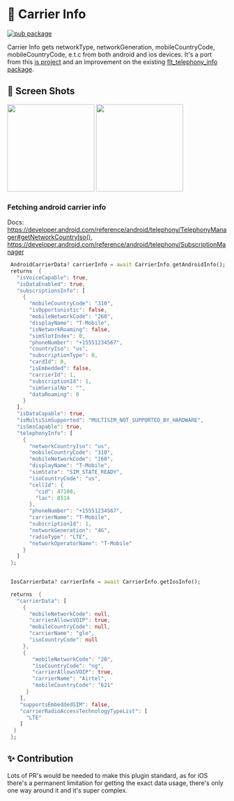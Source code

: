 # 📱 Carrier Info

[![pub package](https://img.shields.io/pub/v/carrier_info.svg?label=carrier_info&color=blue)](https://pub.dev/packages/carrier_info)

Carrier Info gets networkType, networkGeneration, mobileCountryCode, mobileCountryCode, e.t.c from both android and ios devices. It's a port from this [js project](https://github.com/react-native-webrtc/react-native-carrier-info) and an improvement on the existing [flt_telephony_info package](https://pub.dev/packages/flt_telephony_info).

## 📸 Screen Shots

<p float="left">
<img src="https://github.com/Zfinix/carrier_info/blob/main/1.png?raw=true" width="200">
<img src="https://github.com/Zfinix/carrier_info/blob/main/1.jpeg?raw=true" width="200">
</p>

### Fetching android carrier info

Docs: https://developer.android.com/reference/android/telephony/TelephonyManager#getNetworkCountryIso(), https://developer.android.com/reference/android/telephony/SubscriptionManager

```dart
 AndroidCarrierData? carrierInfo = await CarrierInfo.getAndroidInfo();
 returns  {
   "isVoiceCapable": true,
   "isDataEnabled": true,
   "subscriptionsInfo": [
     {
       "mobileCountryCode": "310",
       "isOpportunistic": false,
       "mobileNetworkCode": "260",
       "displayName": "T-Mobile",
       "isNetworkRoaming": false,
       "simSlotIndex": 0,
       "phoneNumber": "+15551234567",
       "countryIso": "us",
       "subscriptionType": 0,
       "cardId": 0,
       "isEmbedded": false,
       "carrierId": 1,
       "subscriptionId": 1,
       "simSerialNo": "",
       "dataRoaming": 0
     }
   ],
   "isDataCapable": true,
   "isMultiSimSupported": "MULTISIM_NOT_SUPPORTED_BY_HARDWARE",
   "isSmsCapable": true,
   "telephonyInfo": [
     {
       "networkCountryIso": "us",
       "mobileCountryCode": "310",
       "mobileNetworkCode": "260",
       "displayName": "T-Mobile",
       "simState": "SIM_STATE_READY",
       "isoCountryCode": "us",
       "cellId": {
         "cid": 47108,
         "lac": 8514
       },
       "phoneNumber": "+15551234567",
       "carrierName": "T-Mobile",
       "subscriptionId": 1,
       "networkGeneration": "4G",
       "radioType": "LTE",
       "networkOperatorName": "T-Mobile"
     }
   ]
 };
  

 IosCarrierData? carrierInfo = await CarrierInfo.getIosInfo();

 returns  {
   "carrierData": [
     {
       "mobileNetworkCode": null,
       "carrierAllowsVOIP": true,
       "mobileCountryCode": null,
       "carrierName": "glo",
       "isoCountryCode": null
     },
     {
        "mobileNetworkCode": "20",
        "isoCountryCode": "ng",
        "carrierAllowsVOIP": true,
        "carrierName": "Airtel",
        "mobileCountryCode": "621"
      }
    ],
    "supportsEmbeddedSIM": false,
    "carrierRadioAccessTechnologyTypeList": [
      "LTE"
    ]
  }
 };
```

## ✨ Contribution

Lots of PR's would be needed to make this plugin standard, as for iOS there's a permanent limitation for getting the exact data usage, there's only one way around it and it's super complex.
